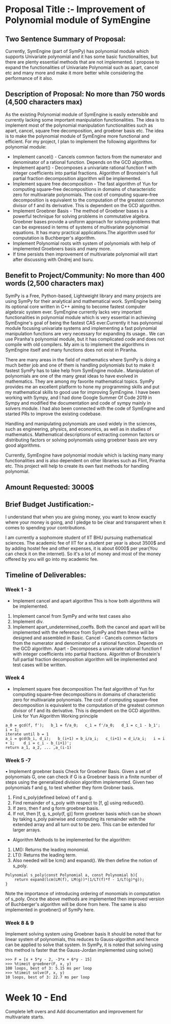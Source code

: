 # Proposal Title :- Improvement of Polynomial module of SymEngine

## Two Sentence Summary of Proposal:
Currently, SymEngine (part of SymPy) has polynomial module which supports Univariate polynomial and it has some basic functionalities, but there are plenty essential methods that are not implemented. I propose to expand the functionalities of Univariate Polynomial such as apart, cancel etc and many more and make it more better while considering the performance of it also.


## Description of Proposal: No more than 750 words (4,500 characters max)

As the existing Polynomial module of SymEngine is easily extensible and currently lacking  some important manipulation functionalities. The idea is to implement most of the polynomial manipulation functionalities such as apart, cancel, square free decomposition, and groebner basis etc.  The idea is to make the polynomial module of SymEngine more functional and efficient.
	For my project, I plan to implement the following algorithms for polynomial module:
* Implement cancel() - Cancels common factors from the numerator and denominator of a rational function. Depends on the GCD algorithm.
* Implement apart() - Decomposes a univariate rational function f with integer coefficients into partial fractions. Algorithm of Bronstein's full partial fraction decomposition algorithm will be implemented.
* Implement square free decomposition - The fast algorithm of Yun for computing square–free decompositions in domains of characteristic zero for multivariate polynomials. The cost of computing square–free decomposition is equivalent to the computation of the greatest common divisor of f and its derivative. This is dependent on the GCD algorithm.
* Implement Groebner Basis - The method of Groebner bases is a powerful technique for solving problems in commutative algebra. Groebner bases provide a uniform approach for solving problems that can be expressed in terms of systems of multivariate polynomial equations. It has many practical applications.The algorithm used for computation is Buchberger's algorithm.
* Implement Polynomial roots with system of polynomials with help of implemented Groebners basis and many more. 
* If time persists then improvement of multivariate polynomial will start after discussing with Ondrej and Isuru.

## Benefit to Project/Community: No more than 400 words (2,500 characters max)

SymPy is a Free, Python-based, Lightweight library and many projects are using SymPy for their analytical and mathematical work. SymEngine being its optional core written in C++ aiming to become fastest computer algebraic system ever.
SymEngine currently lacks very important functionalities in polynomial module which is very essential in achieving SymEngine's goal of being the fastest CAS ever.Currently it has  polynomial module focusing univariate systems and implementing a fast polynomial manipulation functions are very necessary for expanding its usage.. We can use Piranha's polynomial module, but it has complicated code and does not compile with old compilers. My aim is to implement the algorithms in SymEngine itself and many functions does not exist in Piranha.

There are many areas in the field of mathematics where SymPy is doing a much better job and one of them is handling polynomials but to make it fastest SymPy has to take help from SymEngine module.. Manipulation of polynomials are one of the many great ideas to have evolved in mathematics. They are among my favorite mathematical topics. SymPy provides me an excellent platform to hone my programming skills and put my mathematical skills to good use for improving SymEngine. I have been working with Sympy, and I had done Google Summer Of Code 2019 in Sympy and modified the documentation and code of sympy mainly in solvers module. I had also been connected with the code of SymEngine and started PRs to improve the existing codebase.

 Handling and manipulating polynomials are used widely in the sciences, such as engineering, physics, and economics, as well as in studies of mathematics. Mathematical descriptions of extracting common factors or distributing factors or solving polynomials using groebner basis are very good algorithms.

Currently, SymEngine have polynomial module which is lacking many many functionalities and is also dependent on other libraries such as Flint, Piranha etc. This project will help to create its own fast methods for handling polynomial.


## Amount Requested: 3000$
## Brief Budget Justification:-

I understand that when you are giving money, you want to know exactly where your money is going, and I pledge to be clear and transparent when it comes to spending your contributions.

I am currently a sophomore student of IIT BHU pursuing mathematical sciences. The academic fee of IIT for a student per year is about 3500$ and by adding hostel fee and other expenses, it is about 6000$ per year(You can check it on the internet). So it's a lot of money and most of the money offered by you will go into my academic fee.

## Timeline of Deliverables: 
### Week 1 - 3
 * Implement cancel and apart algorithm
This is how both algorithms will be implemented.
1. Implement cancel from SymPy and write test cases also
2. Implement div.
3. Implement apart_undetermined_coeffs.
Both the cancel and apart will be implemented with the reference from SymPy and then these will be designed and assembled in Basic.
Cancel - Cancels common factors from the numerator and denominator of a rational function. Depends on the GCD algorithm.
Apart - Decomposes a univariate rational function f with integer coefficients into partial fractions. Algorithm of Bronstein's full partial fraction decomposition algorithm will be implemented and test cases will be written.
    	 
### Week 4

* Implement square free decomposition
The fast algorithm of Yun for computing square–free decompositions in domains of characteristic zero for multivariate polynomials. The cost of computing square–free decomposition is equivalent to the computation of the greatest common divisor of f and its derivative. This is dependent on the GCD algorithm.
Link for Yun Algorithm 
Working principle
```
a_0 = gcd(f, f');   b_1 = f/a_0;   c_1 = f'/a_0;   d_1 = c_1 - b_1';   i = 1;
iterate until b = 1
a_i = gcd(b_i, d_i);   b_(i+1) = b_i/a_i;   c_(i+1) = d_i/a_i;   i = i + 1;    d_i = c_i - b_(i+1)';
return a_1, a_2, ... ,a_(i-1)
```
### Week  5 -7

• Implement groebner basis
Check for Groebner Basis.
Given a set of polynomials G, one can check if G is a Groebner basis in a finite number of steps using the generalized division algorithm implemented.
Given two polynomials f and g, to test whether they form Grobner basis.
1. Find s_poly(defined below) of f and g.
2. Find remainder of s_poly with respect to [f, g] using reduced().
3. If zero, then f and g form groebner basis.
4. If not, then [f, g, s_poly(f, g)] form groebner basis which can be shown by taking s_poly pairwise and computing its remainder with the extended array and all turn out to be zero.
This can be extended for larger arrays.
* Algorithm
Methods to be implemented for the algorithm:
1. LM(): Returns the leading monomial.
2. LT(): Returns the leading term.
3. Also needed will be lcm() and expand().
We then define the notion of s_poly.
```
Polynomial s_poly(const Polynomial a, const Polynomial b){
	return expand(lcm(LM(f), LM(g))*(1/LT(f)*f - 1/LT(g)*g));
}
```
Note the importance of introducing ordering of monomials in computation of s_poly.
Once the above methods are implemented then improved version of Buchberger's algorithm will be done from here.
The same is also implemented in groebner() of SymPy here.

### Week 8 & 9

Implement solving system using Groebner basis
It should be noted that for linear system of polynomials, this reduces to Gauss-algorithm and hence can be applied to solve that system. In SymPy, it is noted that solving using this method is faster that the Gauss-Jordan implemented using solve()
```
>>> F = [x + 5*y - 2, -3*x + 6*y - 15]
>>> %timeit groebner(F, x, y)
100 loops, best of 3: 5.15 ms per loop
>>> %timeit solve(F, x, y)
10 loops, best of 3: 22.7 ms per loop
```

# Week 10 - End
Complete left overs and Add documentation and improvement for multivariate starts.
